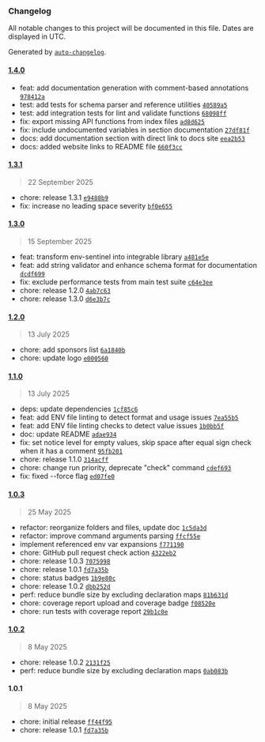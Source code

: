 ### Changelog

All notable changes to this project will be documented in this file. Dates are displayed in UTC.

Generated by [`auto-changelog`](https://github.com/CookPete/auto-changelog).

#### [1.4.0](https://github.com/malyshev/env-sentinel/compare/1.3.1...1.4.0)

- feat: add documentation generation with comment-based annotations [`978412a`](https://github.com/malyshev/env-sentinel/commit/978412ac21cdff81caefd0daf9454c45c97c739e)
- test: add tests for schema parser and reference utilities [`40589a5`](https://github.com/malyshev/env-sentinel/commit/40589a554b0f10f61d201e1a955fdb84ec9b928b)
- test: add integration tests for lint and validate functions [`68098ff`](https://github.com/malyshev/env-sentinel/commit/68098ff2449dcc73eaf44d964ba8a7c15cbb59df)
- fix: export missing API functions from index files [`ad8d625`](https://github.com/malyshev/env-sentinel/commit/ad8d62553ce42e3748b7cb784bc21217f04e2b01)
- fix: include undocumented variables in section documentation [`27df81f`](https://github.com/malyshev/env-sentinel/commit/27df81fda61656eb539eeb1e04632ac2a9ec771b)
- docs: add documentation section with direct link to docs site [`eea2b53`](https://github.com/malyshev/env-sentinel/commit/eea2b5346b7aa050375ee4212e5a183af9281e3d)
- docs: added website links to README file [`660f3cc`](https://github.com/malyshev/env-sentinel/commit/660f3ccc83667795c3f4ac79f46cad55da994bc2)

#### [1.3.1](https://github.com/malyshev/env-sentinel/compare/1.3.0...1.3.1)

> 22 September 2025

- chore: release 1.3.1 [`e9488b9`](https://github.com/malyshev/env-sentinel/commit/e9488b92b1a8d6e487d7c4709f55ac72c967a70d)
- fix: increase no leading space severity [`bf0e655`](https://github.com/malyshev/env-sentinel/commit/bf0e655f3bd824e22c6f8a9a7a95a766e4b4f39d)

#### [1.3.0](https://github.com/malyshev/env-sentinel/compare/1.2.0...1.3.0)

> 15 September 2025

- feat: transform env-sentinel into integrable library [`a481e5e`](https://github.com/malyshev/env-sentinel/commit/a481e5e209b1aee1f32c55b8724186b7a3d416b5)
- feat: add string validator and enhance schema format for documentation [`dcdf699`](https://github.com/malyshev/env-sentinel/commit/dcdf69907e9e2737457068f0b1a31b3852faa9f7)
- fix: exclude performance tests from main test suite [`c64e3ee`](https://github.com/malyshev/env-sentinel/commit/c64e3eebb68e4f1ac6d10b2cb2eae695febe1a77)
- chore: release 1.2.0 [`4ab7c63`](https://github.com/malyshev/env-sentinel/commit/4ab7c6388221e4e4d68b30fc811ce18722953e32)
- chore: release 1.3.0 [`d6e3b7c`](https://github.com/malyshev/env-sentinel/commit/d6e3b7cf1109aa90678bfa36cea9c8812d8234d6)

#### [1.2.0](https://github.com/malyshev/env-sentinel/compare/1.1.0...1.2.0)

> 13 July 2025

- chore: add sponsors list [`6a1840b`](https://github.com/malyshev/env-sentinel/commit/6a1840b5c9cd34bb7a12f0f742bd23865b8338c8)
- chore: update logo [`e000560`](https://github.com/malyshev/env-sentinel/commit/e000560fce82233c0f2fa0654cf44da0fd0de78d)

#### [1.1.0](https://github.com/malyshev/env-sentinel/compare/1.0.3...1.1.0)

> 13 July 2025

- deps: update dependencies [`1cf85c6`](https://github.com/malyshev/env-sentinel/commit/1cf85c6a3cf36bea33d559043ec449d8d67e02dc)
- feat: add ENV file linting to detect format and usage issues [`7ea55b5`](https://github.com/malyshev/env-sentinel/commit/7ea55b5e31cba36ce169bd89d313b3bcea0365b5)
- feat: add ENV file linting checks to detect value issues [`1b0bb5f`](https://github.com/malyshev/env-sentinel/commit/1b0bb5f4efac06e812f59afbc8fbe6d833a5e1f5)
- doc: update README [`adae934`](https://github.com/malyshev/env-sentinel/commit/adae9347cacda5b21f5b74c66f8cdb6c4210d671)
- fix: set notice level for empty values, skip space after equal sign check when it has a comment [`95fb201`](https://github.com/malyshev/env-sentinel/commit/95fb201ea346b386f1e0c5558a71a5551bb2dfbc)
- chore: release 1.1.0 [`314acff`](https://github.com/malyshev/env-sentinel/commit/314acff2655e342da6e42f377921212ac9cab231)
- chore: change run priority, deprecate "check" command [`cdef693`](https://github.com/malyshev/env-sentinel/commit/cdef693ddb755a3126fa101f709810e5ced4a165)
- fix: fixed --force flag [`ed07fe0`](https://github.com/malyshev/env-sentinel/commit/ed07fe011de021efd03e1c5035590d897eb8c087)

#### [1.0.3](https://github.com/malyshev/env-sentinel/compare/1.0.2...1.0.3)

> 25 May 2025

- refactor: reorganize folders and files, update doc [`1c5da3d`](https://github.com/malyshev/env-sentinel/commit/1c5da3d78caf2cd91a2a06c6df9e32481a07d0c5)
- refactor: improve command arguments parsing [`ffcf55e`](https://github.com/malyshev/env-sentinel/commit/ffcf55ec5535ed4b719385c4c3f27ea18238bcf1)
- implement referenced env var expansions [`f771190`](https://github.com/malyshev/env-sentinel/commit/f771190f54b5e76cfd508c8be34ad2fa059ca9c3)
- chore: GitHub pull request check action [`4322eb2`](https://github.com/malyshev/env-sentinel/commit/4322eb2a29527bb297dfa22ce9f4c5c8fad5fc32)
- chore: release 1.0.3 [`7075998`](https://github.com/malyshev/env-sentinel/commit/70759983db9578b489331c79220e502f5edae8cc)
- chore: release 1.0.1 [`fd7a35b`](https://github.com/malyshev/env-sentinel/commit/fd7a35b6459f768e81a4ef406ae90bbe019c6be2)
- chore: status badges [`1b9e80c`](https://github.com/malyshev/env-sentinel/commit/1b9e80caaaa4f2230bc4164fe2815cb181871a15)
- chore: release 1.0.2 [`dbb252d`](https://github.com/malyshev/env-sentinel/commit/dbb252d5159d3f686ccb4f2f666c02cbc991e1c9)
- perf: reduce bundle size by excluding declaration maps [`81b631d`](https://github.com/malyshev/env-sentinel/commit/81b631dd8afdb5d3cb350f0453b0d5f1d699a509)
- chore: coverage report upload and coverage badge [`f08520e`](https://github.com/malyshev/env-sentinel/commit/f08520e247cba44748e6ddb4eb4cf49a8d34c31d)
- chore: run tests with coverage report [`29b1c0e`](https://github.com/malyshev/env-sentinel/commit/29b1c0eaa6dfffa1d580fc153ec815f1d4294adc)

#### [1.0.2](https://github.com/malyshev/env-sentinel/compare/1.0.1...1.0.2)

> 8 May 2025

- chore: release 1.0.2 [`2131f25`](https://github.com/malyshev/env-sentinel/commit/2131f251869040b252516c2314877770284dc61d)
- perf: reduce bundle size by excluding declaration maps [`0ab083b`](https://github.com/malyshev/env-sentinel/commit/0ab083b64ba9b16aba70fe3d6c494f49f24e22c9)

#### 1.0.1

> 8 May 2025

- chore: initial release [`ff44f95`](https://github.com/malyshev/env-sentinel/commit/ff44f958f09fcc7083aa57bd4cc16858af9d250d)
- chore: release 1.0.1 [`fd7a35b`](https://github.com/malyshev/env-sentinel/commit/fd7a35b6459f768e81a4ef406ae90bbe019c6be2)
